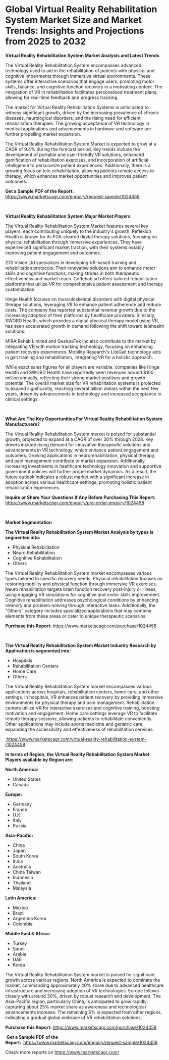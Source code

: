 <p><h1>Global Virtual Reality Rehabilitation System Market Size and Market Trends: Insights and Projections from 2025 to 2032</h1></p><p><strong>Virtual Reality Rehabilitation System Market Analysis and Latest Trends</strong></p>
<p><p>The Virtual Reality Rehabilitation System encompasses advanced technology used to aid in the rehabilitation of patients with physical and cognitive impairments through immersive virtual environments. These systems offer interactive scenarios that engage users, promoting motor skills, balance, and cognitive function recovery in a motivating context. The integration of VR in rehabilitation facilitates personalized treatment plans, allowing for real-time feedback and progress tracking.</p><p>The market for Virtual Reality Rehabilitation Systems is anticipated to witness significant growth, driven by the increasing prevalence of chronic diseases, neurological disorders, and the rising need for efficient rehabilitation therapies. The growing acceptance of VR technology in medical applications and advancements in hardware and software are further propelling market expansion. </p><p>The Virtual Reality Rehabilitation System Market is expected to grow at a CAGR of 9.4% during the forecast period. Key trends include the development of portable and user-friendly VR solutions, enhanced gamification of rehabilitation exercises, and incorporation of artificial intelligence to personalize patient experiences. Additionally, there is a growing focus on tele-rehabilitation, allowing patients remote access to therapy, which enhances market opportunities and improves patient outcomes.</p></p>
<p><strong>Get a Sample PDF of the Report:&nbsp;</strong> <a href="https://www.marketscagr.com/enquiry/request-sample/1024458?utm_campaign=2468&utm_medium=2&utm_source=Github&utm_content=ia&utm_term=06032025&utm_id=virtual-reality-rehabilitation-system">https://www.marketscagr.com/enquiry/request-sample/1024458</a></p>
<p>&nbsp;</p>
<p><strong>Virtual Reality Rehabilitation System Major Market Players</strong></p>
<p><p>The Virtual Reality Rehabilitation System Market features several key players, each contributing uniquely to the industry's growth. Reflexion Health is known for its FDA-cleared digital therapy solutions, focusing on physical rehabilitation through immersive experiences. They have experienced significant market traction, with their systems notably improving patient engagement and outcomes.</p><p>270 Vision Ltd specializes in developing VR-based training and rehabilitation protocols. Their innovative solutions aim to enhance motor skills and cognitive functions, making strides in both therapeutic effectiveness and market reach. CoRehab srl offers tailored rehabilitation platforms that utilize VR for comprehensive patient assessment and therapy customization.</p><p>Hinge Health focuses on musculoskeletal disorders with digital physical therapy solutions, leveraging VR to enhance patient adherence and reduce costs. The company has reported substantial revenue growth due to the increasing adoption of their platforms by healthcare providers. Similarly, SWORD Health, which provides a digital physical therapy model using VR, has seen accelerated growth in demand following the shift toward telehealth solutions.</p><p>MIRA Rehab Limited and GestureTek Inc also contribute to the market by integrating VR with motion tracking technology, focusing on enhancing patient recovery experiences. Mobility Research's LiteGait technology aids in gait training and rehabilitation, integrating VR for a holistic approach.</p><p>While exact sales figures for all players are variable, companies like Hinge Health and SWORD Health have reportedly seen revenues around $100 million annually, reflecting their strong market positions and growth potential. The overall market size for VR rehabilitation systems is projected to expand significantly, reaching several billion dollars within the next few years, driven by advancements in technology and increased acceptance in clinical settings.</p></p>
<p>&nbsp;</p>
<p><strong>What Are The Key Opportunities For Virtual Reality Rehabilitation System Manufacturers?</strong></p>
<p><p>The Virtual Reality Rehabilitation System market is poised for substantial growth, projected to expand at a CAGR of over 30% through 2028. Key drivers include rising demand for innovative therapeutic solutions and advancements in VR technology, which enhance patient engagement and outcomes. Growing applications in neurorehabilitation, physical therapy, and pain management contribute to market expansion. Additionally, increasing investments in healthcare technology innovation and supportive government policies will further propel market dynamics. As a result, the future outlook indicates a robust market with a significant increase in adoption across various healthcare settings, promoting holistic patient rehabilitation experiences.</p></p>
<p><strong>Inquire or Share Your Questions If Any Before Purchasing This Report:</strong> <a href="https://www.marketscagr.com/enquiry/pre-order-enquiry/1024458?utm_campaign=2468&utm_medium=2&utm_source=Github&utm_content=ia&utm_term=06032025&utm_id=virtual-reality-rehabilitation-system">https://www.marketscagr.com/enquiry/pre-order-enquiry/1024458</a></p>
<p>&nbsp;</p>
<p><strong>Market Segmentation</strong></p>
<p><strong>The Virtual Reality Rehabilitation System Market Analysis by types is segmented into:</strong></p>
<p><ul><li>Physical Rehabilitation</li><li>Neuro Rehabilitation</li><li>Cognitive Rehabilitation</li><li>Others</li></ul></p>
<p><p>The Virtual Reality Rehabilitation System market encompasses various types tailored to specific recovery needs. Physical rehabilitation focuses on restoring mobility and physical function through immersive VR exercises. Neuro rehabilitation targets brain function recovery post-injury or illness, using engaging VR simulations for cognitive and motor skills improvement. Cognitive rehabilitation addresses psychological conditions by enhancing memory and problem-solving through interactive tasks. Additionally, the "Others" category includes specialized applications that may combine elements from these areas or cater to unique therapeutic scenarios.</p></p>
<p><strong>Purchase this Report:&nbsp;</strong><a href="https://www.marketscagr.com/purchase/1024458?utm_campaign=2468&utm_medium=2&utm_source=Github&utm_content=ia&utm_term=06032025&utm_id=virtual-reality-rehabilitation-system">https://www.marketscagr.com/purchase/1024458</a></p>
<p>&nbsp;</p>
<p><strong>The Virtual Reality Rehabilitation System Market Industry Research by Application is segmented into:</strong></p>
<p><ul><li>Hospitals</li><li>Rehabilitation Centers</li><li>Home Care</li><li>Others</li></ul></p>
<p><p>The Virtual Reality Rehabilitation System market encompasses various applications across hospitals, rehabilitation centers, home care, and other settings. In hospitals, VR enhances patient recovery by providing immersive environments for physical therapy and pain management. Rehabilitation centers utilize VR for interactive exercises and cognitive training, boosting motivation and engagement. Home care settings leverage VR to facilitate remote therapy sessions, allowing patients to rehabilitate conveniently. Other applications may include sports medicine and geriatric care, expanding the accessibility and effectiveness of rehabilitation services.</p></p>
<p><a href="https://www.marketscagr.com/virtual-reality-rehabilitation-system-r1024458?utm_campaign=2468&utm_medium=2&utm_source=Github&utm_content=ia&utm_term=06032025&utm_id=virtual-reality-rehabilitation-system">&nbsp;https://www.marketscagr.com/virtual-reality-rehabilitation-system-r1024458</a></p>
<p><strong>In terms of Region, the Virtual Reality Rehabilitation System Market Players available by Region are:</strong></p>
<p>
    <p> <strong> North America: </strong>
        <ul>
            <li>United States</li>
            <li>Canada</li>
        </ul>
        </p> 
    <p> <strong> Europe: </strong>
        <ul>
            <li>Germany</li>
            <li>France</li>
            <li>U.K.</li>
            <li>Italy</li>
            <li>Russia</li>
        </ul>
        </p> 
    <p> <strong> Asia-Pacific: </strong>
        <ul>
            <li>China</li>
            <li>Japan</li>
            <li>South Korea</li>
            <li>India</li>
            <li>Australia</li>
            <li>China Taiwan</li>
            <li>Indonesia</li>
            <li>Thailand</li>
            <li>Malaysia</li>
        </ul>
        </p> 
    <p> <strong> Latin America: </strong>
        <ul>
            <li>Mexico</li>
            <li>Brazil</li>
            <li>Argentina Korea</li>
            <li>Colombia</li>
        </ul>
        </p> 
    <p> <strong> Middle East & Africa: </strong>
        <ul>
            <li>Turkey</li>
            <li>Saudi</li>
            <li>Arabia</li>
            <li>UAE</li>
            <li>Korea</li>
        </ul>
    </p>
    </p>
<p><p>The Virtual Reality Rehabilitation System market is poised for significant growth across various regions. North America is expected to dominate the market, commanding approximately 40% share due to advanced healthcare infrastructure and increasing adoption of VR technologies. Europe follows closely with around 30%, driven by robust research and development. The Asia-Pacific region, particularly China, is anticipated to grow rapidly, capturing about 25% market share as awareness and technological advancements increase. The remaining 5% is expected from other regions, indicating a gradual global embrace of VR rehabilitation solutions.</p></p>
<p><strong>Purchase this Report: </strong><a href="https://www.marketscagr.com/purchase/1024458?utm_campaign=2468&utm_medium=2&utm_source=Github&utm_content=ia&utm_term=06032025&utm_id=virtual-reality-rehabilitation-system">https://www.marketscagr.com/purchase/1024458</a></p>
<p>&nbsp;<strong>Get a Sample PDF of the Report:&nbsp;&nbsp;</strong><a href="https://www.marketscagr.com/enquiry/request-sample/1024458?utm_campaign=2468&utm_medium=2&utm_source=Github&utm_content=ia&utm_term=06032025&utm_id=virtual-reality-rehabilitation-system">https://www.marketscagr.com/enquiry/request-sample/1024458</a></p>
<p><strong></strong></p>
<p>Check more reports on <a href="https://www.marketscagr.com/?utm_campaign=2468&utm_medium=2&utm_source=Github&utm_content=ia&utm_term=06032025&utm_id=virtual-reality-rehabilitation-system">https://www.marketscagr.com/</a></p>